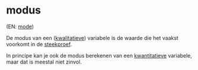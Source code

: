 # modus

(EN: [mode](../en/mode.md))

De *modus* van een ([kwalitatieve](meetniveau.md#kwalitatieve-variabelen)) variabele is de waarde die het vaakst voorkomt in de [steekproef](steekproef.md).

In principe kan je ook de modus berekenen van een [kwantitatieve](meetniveau.md#kwantitatieve-variabelen) variabele, maar dat is meestal niet zinvol.
